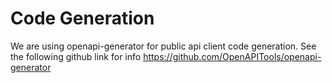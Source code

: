 # Code Generation

We are using openapi-generator for public api client code generation. See the following github link for info https://github.com/OpenAPITools/openapi-generator


